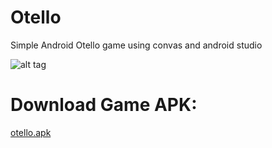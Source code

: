 # Otello
Simple Android Otello game using convas and android studio

![alt tag](http://iranoffline.com/download/Linkedin/Otello/otello.jpg)

# Download Game APK:
[otello.apk](http://iranoffline.com/download/Linkedin/Otello/otello.apk)


